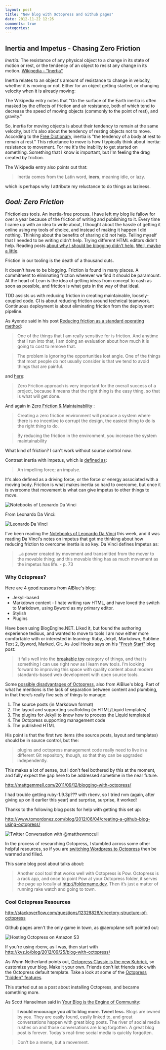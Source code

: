 ```yaml
---
layout: post
title: "New blog with Octopress and Github pages"
date: 2012-11-22 12:26
comments: true
categories: 
---
```


## Inertia and Impetus - Chasing Zero Friction

_Inertia:_ The resistance of any physical object to a change in its state of motion or rest, or the tendency of an object to resist any change in its motion. [Wikipedia - "Inertia"][11] 

Inertia relates to an object's amount of resistance to change in velocity, whether it is moving or not. Either for an object getting started, or changing velocity when it is already moving:

The Wikipedia entry notes that "On the surface of the Earth inertia is often masked by the effects of friction and air resistance, both of which tend to decrease the speed of moving objects (commonly to the point of rest), and gravity."

So, inertia for moving objects is about their tendency to remain at the same velocity, but it's also about the tendency of resting objects not to move. According to the [Free Dictionary][12], inertia is "the tendency of a body at rest to remain at rest." This reluctance to move is how I typically think about inertia: resistance to movement. For me it's the inability to get started on something. Something that I know is important, but I'm feeling the drag created by friction.

The Wikipedia entry also points out that:

>Inertia comes from the Latin word, __iners__, meaning idle, or lazy.

which is perhaps why I attribute my reluctance to do things as laziness.

## _Goal: Zero Friction_

Frictionless tools. An inertia-free process. I have left my blog lie fallow for over a year because of the friction of writing and publishing to it. Every time I came up with an idea to write about, I thought about the hassle of getting it online using my tools of choice, and instead of making it happen I did nothing. Thinking about the benefits of sharing did not help. Telling myself that I needed to be writing didn't help. Trying different HTML editors didn't help. Reading posts [about why I should be blogging didn't help.][22] [Well, maybe a little][23].

Friction in our tooling is the death of a thousand cuts.

It doesn't have to be blogging. Friction is found in many places. A commitment to eliminating friction wherever we find it should be paramount. At the heart of Lean is the idea of getting ideas from concept to cash as soon as possible, and friction is what gets in the way of that ideal. 

TDD assists us with reducing friction in creating maintainable, loosely-coupled code. CI is about reducing friction around technical teamwork. Continuous deployment is about eliminating friction from the deployment pipeline.

As Ayende said in his post [Reducing friction as a standard operating method][10]:

>One of the things that I am really sensitive for is friction. And anytime that I run into that, I am doing an evaluation about how much it is going to cost to remove that.

>The problem is ignoring the opportunities lost angle. One of the things that most people do not usually consider is that we tend to avoid things that are painful.

and [here][20]:

>Zero Friction approach is very important for the overall success of a project, because it means that the right thing is the easy thing, so that is what will get done.

And again in [Zero Friction & Maintainability][21] :

>Creating a zero friction environment will produce a system where there is no incentive to corrupt the design, the easiest thing to do is the right thing to do.

>By reducing the friction in the environment, you increase the system maintainability

What kind of friction? I can't work without source control now. 


Contrast inertia with impetus, which is [defined as][21]:

>An impelling force; an impulse.

It's also defined as a driving force, or the force or energy associated with a moving body. Friction is what makes inertia so hard to overcome, but once it is overcome that movement is what can give impetus to other things to move.

![Notebooks of Leonardo Da Vinci](notebooks-of-leonardo-da-vinci.jpg)

From Leonardo Da Vinci: 

![Leonardo Da Vinci](http://upload.wikimedia.org/wikipedia/commons/f/f9/Leonardo_da_Vinci_-_Self-Portrait_-_WGA12798.jpg)

I've been reading the [Notebooks of Leonardo Da Vinci][13] this week, and it was reading Da Vinci's notes on impetus that got me thinking about how reducing friction to overcome inertia is so key. Da Vinci defines Impetus as:

>...a power created by movement and transmitted from the mover to the movable thing; and this movable thing has as much movement as the impetus has life. - p. 73



### Why Octopress?

Here are [4 good reasons][0] from AlBlue's blog: 

* Jekyll-based
* Markdown content - I hate writing raw HTML, and have loved the switch to Markdown, using Byword as my primary editor.
* Stylish
* Plugins

Have been using BlogEngine.NET. Liked it, but found the authoring experience tedious, and wanted to move to tools I am now either more comfortable with or interested in learning: Ruby, Jekyll, Markdown, Sublime Text 2, Byword, Marked, Git. As Joel Hooks says on his ["Fresh Start"][1] blog post:

>It falls well into the [breakable toy][5] category of things, and that is something I can use right now as I learn new tools. I’m looking forward to improving this space with quality content about modern standards-based web development with open source tools.

Some [possible disadvantages of Octopress][2], also from AlBlue's blog. Part of what he mentions is the lack of separation between content and plumbing, in that there’s really five sets of things to manage:

1. The source posts (in Markdown format)
1. The layout and supporting scaffolding (in HTML/Liquid templates)
1. The plugins for Jekyll to know how to process the Liquid templates)
1. The Octopress supporting management code
1. The published HTML

His point is that the first two items (the source posts, layout and templates) should be in source control, but the:

>plugins and octopress management code really need to live in a different Git repository, though, so that they can be upgraded independently.

This makes a lot of sense, but I don't feel bothered by this at the moment, and fully expect the gap here to be addressed sometime in the near future.

http://mattgemmell.com/2011/09/12/blogging-with-octopress/

I had trouble getting ruby-1.9.3p??? with rbenv, so I tried rvm (again, after giving up on it earlier this year) and surprise, surprise, it worked!

Thanks to the following blog posts for help with getting this set up:

http://www.tomordonez.com/blog/2012/06/04/creating-a-github-blog-using-octopress/

![Twitter Conversation with @matthewmccull](github-pages-user-versus-project-pages.png)


In the process of researching Octopress, I stumbled across some other helpful resources, so if you are [switching Wordpress to Octopress][3] then be warmed and filled.

This same blog post about  talks about:

>Another cool tool that works well with Octopress is Pow. Octopress is a rack app, and once to point Pow at your Octopress folder, it serves the page up locally at http://foldername.dev. Then it’s just a matter of running rake watch and going to town.

### Cool Octopress Resources

http://stackoverflow.com/questions/12328828/directory-structure-of-octopress

Github pages aren't the only game in town, as @aeroplane soft pointed out:

![Hosting Octopress on Amazon S3](hosting-octopress-s3.png)

If you're using rbenv, as I was, then start with http://kvz.io/blog/2012/09/25/blog-with-octopress/

As Wynn Netherland points out, [Octopress Classic is the new Kubrick][24], so customize your blog. Make it your own. Friends don't let friends stick with the Octopress default template. Take a look at some of the [Octopress "hidden" features][25].

This started out as a post about installing Octopress, and became something more.

As Scott Hanselman said in [Your Blog is the Engine of Community][23]:

>**I would encourage you _all_ to blog more. Tweet less.** Blogs are owned by you. They are easily found, easily linked to, and great conversations happen with great blog posts. The river of social media rushes on and those conversations are long forgotten. A great blog post is forever. Today's real-time social media is quickly forgotten.

>Don't be a meme, but a movement.



[0]: http://alblue.bandlem.com/2012/02/advantages-of-octopress.html
[1]: http://joelhooks.com/blog/2012/07/25/fresh-start-migrating-wordpress-octopress/
[2]: http://alblue.bandlem.com/2012/02/disadvantages-of-octopress.html
[3]: http://adampreble.net/blog/2012/09/another-octopress-blog/
[5]: http://redsquirrel.com/dave/work/a2j/patterns/BreakableToys.html
[10]: http://ayende.com/blog/4298/reducing-friction-as-a-standard-operating-method
[11]: http://en.wikipedia.org/wiki/Inertia
[12]: http://www.thefreedictionary.com/inertia
[13]: http://www.amazon.com/Notebooks-Leonardo-Vinci-Worlds-Classics/dp/0192815385
[20]: http://ayende.com/blog/3131/setting-up-zero-friction-projects-data-access
[21]: http://www.thefreedictionary.com/impetus
[22]: http://www.hanselman.com/blog/YourWordsAreWasted.aspx
[23]: http://www.hanselman.com/blog/YourBlogIsTheEngineOfCommunity.aspx
[24]: http://wynnnetherland.com/journal/octopress-classic-is-the-new-kubrick
[25]: http://www.meatleasing.com/octopress-hidden-features/index.html
